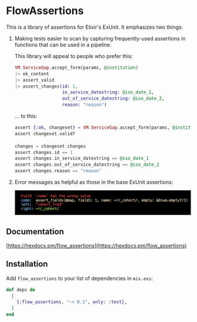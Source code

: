 # FlowAssertions

This is a library of assertions for Elixir's ExUnit. It emphasizes two things:

1. Making tests easier to scan by capturing frequently-used assertions in
   functions that can be used in a pipeline.

   This library will appeal to people who prefer this:

      ```elixir
      VM.ServiceGap.accept_form(params, @institution)
      |> ok_content
      |> assert_valid
      |> assert_changes(id: 1,
                        in_service_datestring: @iso_date_1,
                        out_of_service_datestring: @iso_date_2,
                        reason: "reason")
      ```
      
   ... to this:
   
      ```elixir
      assert {:ok, changeset} = VM.ServiceGap.accept_form(params, @institution)
      assert changeset.valid?
      
      changes = changeset.changes
      assert changes.id == 1
      assert changes.in_service_datestring == @iso_date_1
      assert changes.out_of_service_datestring == @iso_date_2
      assert changes.reason == "reason"
      ```
   

2. Error messages as helpful as those in the base ExUnit assertions:

   <img src="/pics/error2.png"/>

## Documentation

[https://hexdocs.pm/flow_assertions](https://hexdocs.pm/flow_assertions)

## Installation

Add `flow_assertions` to your list of dependencies in `mix.exs`:

```elixir
def deps do
  [
    {:flow_assertions, "~> 0.1", only: :test},
  ]
end
```

